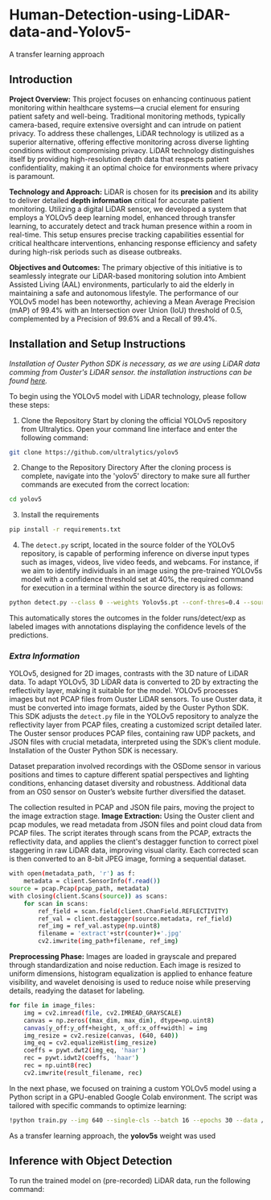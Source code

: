 # Human-Detection-using-LiDAR-data-and-Yolov5-
A transfer learning approach

## Introduction

**Project Overview:**
This project focuses on enhancing continuous patient monitoring within healthcare systems—a crucial element for ensuring patient safety and well-being. Traditional monitoring methods, typically camera-based, require extensive oversight and can intrude on patient privacy. To address these challenges, LiDAR technology is utilized as a superior alternative, offering effective monitoring across diverse lighting conditions without compromising privacy. LiDAR technology distinguishes itself by providing high-resolution depth data that respects patient confidentiality, making it an optimal choice for environments where privacy is paramount.

**Technology and Approach:**
LiDAR is chosen for its **precision** and its ability to deliver detailed **depth information** critical for accurate patient monitoring. Utilizing a digital LiDAR sensor, we developed a system that employs a YOLOv5 deep learning model, enhanced through transfer learning, to accurately detect and track human presence within a room in real-time. This setup ensures precise tracking capabilities essential for critical healthcare interventions, enhancing response efficiency and safety during high-risk periods such as disease outbreaks.

**Objectives and Outcomes:**
The primary objective of this initiative is to seamlessly integrate our LiDAR-based monitoring solution into Ambient Assisted Living (AAL) environments, particularly to aid the elderly in maintaining a safe and autonomous lifestyle. The performance of our YOLOv5 model has been noteworthy, achieving a Mean Average Precision (mAP) of 99.4% with an Intersection over Union (IoU) threshold of 0.5, complemented by a Precision of 99.6% and a Recall of 99.4%.

## Installation and Setup Instructions

*Installation of Ouster Python SDK is necessary, as we are using LiDAR data comming from Ouster's LiDAR sensor. the installation instructions can be found [here](https://static.ouster.dev/sdk-docs/).*

To begin using the YOLOv5 model with LiDAR technology, please follow these steps:

1. Clone the Repository Start by cloning the official YOLOv5 repository from Ultralytics. Open your command line interface and enter the following command:
```bash
git clone https://github.com/ultralytics/yolov5
```

2. Change to the Repository Directory After the cloning process is complete, navigate into the 'yolov5' directory to make sure all further commands are executed from the correct location:

```bash
cd yolov5
```

3.  Install the requirements
```bash
pip install -r requirements.txt
```
4. The `detect.py` script, located in the source folder of the YOLOv5 repository, is capable of performing inference on diverse input types such as images, videos, live video feeds, and webcams. For instance, if we aim to identify individuals in an image using the pre-trained YOLOv5s model with a confidence threshold set at 40%, the required command for execution in a terminal within the source directory is as follows:
```bash
python detect.py --class 0 --weights Yolov5s.pt --conf-thres=0.4 --source example_pic.jpeg --view-img
```
This automatically stores the outcomes in the folder runs/detect/exp as labeled images with annotations displaying the confidence levels of the predictions.

### *Extra Information* 

YOLOv5, designed for 2D images, contrasts with the 3D nature of LiDAR data. To adapt YOLOv5, 3D LiDAR data is converted to 2D by extracting the reflectivity layer, making it suitable for the model.
YOLOv5 processes images but not PCAP files from Ouster LiDAR sensors. To use Ouster data, it must be converted into image formats, aided by the Ouster Python SDK. This SDK adjusts the `detect.py` file in the YOLOv5 repository to analyze the reflectivity layer from PCAP files, creating a customized script detailed later.
The Ouster sensor produces PCAP files, containing raw UDP packets, and JSON files with crucial metadata, interpreted using the SDK’s client module. Installation of the Ouster Python SDK is necessary.

Dataset preparation involved recordings with the OSDome sensor in various positions and times to capture different spatial perspectives and lighting conditions, enhancing dataset diversity and robustness. Additional data from an OS0 sensor on Ouster’s website further diversified the dataset.

The collection resulted in PCAP and JSON file pairs, moving the project to the image extraction stage.
**Image Extraction:** Using the Ouster client and pcap modules, we read metadata from JSON files and point cloud data from PCAP files. The script iterates through scans from the PCAP, extracts the reflectivity data, and applies the client's destagger function to correct pixel staggering in raw LiDAR data, improving visual clarity. Each corrected scan is then converted to an 8-bit JPEG image, forming a sequential dataset.
```bash
with open(metadata_path, 'r') as f:
    metadata = client.SensorInfo(f.read())
source = pcap.Pcap(pcap_path, metadata)
with closing(client.Scans(source)) as scans:
    for scan in scans:
        ref_field = scan.field(client.ChanField.REFLECTIVITY)
        ref_val = client.destagger(source.metadata, ref_field)
        ref_img = ref_val.astype(np.uint8)
        filename = 'extract'+str(counter)+'.jpg'
        cv2.imwrite(img_path+filename, ref_img)
```
**Preprocessing Phase:** Images are loaded in grayscale and prepared through standardization and noise reduction. Each image is resized to uniform dimensions, histogram equalization is applied to enhance feature visibility, and wavelet denoising is used to reduce noise while preserving details, readying the dataset for labeling.
```bash
for file in image_files:
    img = cv2.imread(file, cv2.IMREAD_GRAYSCALE)
    canvas = np.zeros((max_dim, max_dim), dtype=np.uint8)
    canvas[y_off:y_off+height, x_off:x_off+width] = img
    img_resize = cv2.resize(canvas, (640, 640))
    img_eq = cv2.equalizeHist(img_resize)
    coeffs = pywt.dwt2(img_eq, 'haar')
    rec = pywt.idwt2(coeffs, 'haar')
    rec = np.uint8(rec)
    cv2.imwrite(result_filename, rec)
```
In the next phase, we focused on training a custom YOLOv5 model using a Python script in a GPU-enabled Google Colab environment. The script was tailored with specific commands to optimize learning:
```bash
!python train.py --img 640 --single-cls --batch 16 --epochs 30 --data /content/datasets/human-detection-1/data.yaml --weights yolov5s.pt
```
As a transfer learning approach, the **yolov5s** weight was used 

## Inference with Object Detection 
To run the  trained model on (pre-recorded) LiDAR data, run the following command:
```bash
